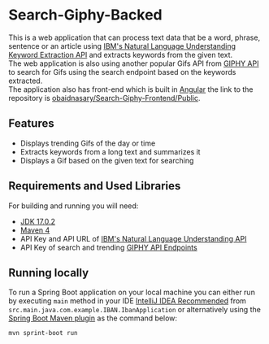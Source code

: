 # Search-Giphy-Backed

This is a web application that can process text data that be a word, phrase, sentence or an article using [IBM's Natural Language Understanding Keyword Extraction API](https://cloud.ibm.com/docs/natural-language-understanding?topic=natural-language-understanding-getting-started) and extracts keywords from the given text. 
<br/>The web application is also using another popular Gifs API from [GIPHY API](https://developers.giphy.com/docs/api/endpoint) to search for Gifs using the search endpoint based on the keywords extracted.
<br/>The application also has front-end which is built in [Angular](https://angular.io/) the link to the repository is [obaidnasary/Search-Giphy-Frontend/Public](https://github.com/obaidnasary/Search-Giphy-Frontend/tree/master).  

## Features

- Displays trending Gifs of the day or time
- Extracts keywords from a long text and summarizes it
- Displays a Gif based on the given text for searching


## Requirements and Used Libraries

For building and running you will need:

- [JDK 17.0.2](https://www.oracle.com/java/technologies/downloads/#java17)
- [Maven 4](http://maven.apache.org/POM)
- API Key and API URL of [IBM's Natural Language Understanding API](https://cloud.ibm.com/docs/natural-language-understanding?topic=natural-language-understanding-getting-started)
- API Key of search and trending [GIPHY API Endpoints](https://developers.giphy.com/docs/api/endpoint)

## Running locally

To run a Spring Boot application on your local machine you can either run by executing `main` method in your IDE [IntelliJ IDEA Recommended](https://www.jetbrains.com/idea/) from `src.main.java.com.example.IBAN.IbanApplication` or alternatively using the [Spring Boot Maven plugin](https://docs.spring.io/spring-boot/docs/current/reference/html/build-tool-plugins-maven-plugin.html) as the command below:

```shell
mvn sprint-boot run
```

